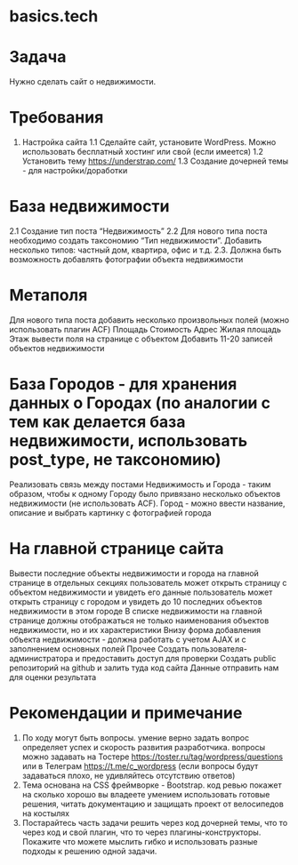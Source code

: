 # basics.tech
# Задача
Нужно сделать сайт о недвижимости.

# Требования
1.   Настройка сайта
1.1  Сделайте сайт, установите WordPress. Можно использовать бесплатный хостинг или свой (если имеется)
1.2  Установить тему https://understrap.com/ 
1.3  Создание дочерней темы - для настройки/доработки

# База недвижимости

2.1  Создание тип поста “Недвижимость”
2.2  Для нового типа поста необходимо создать таксономию “Тип недвижимости”. Добавить несколько типов: частный дом, квартира, офис и т.д.
2.3.  Должна быть возможность добавлять фотографии объекта недвижимости

# Метаполя

Для нового типа поста добавить несколько произвольных полей (можно использовать плагин ACF)
Площадь
Стоимость
Адрес
Жилая площадь
Этаж
вывести поля на странице с объектом
Добавить 11-20 записей объектов недвижимости

# База Городов - для хранения данных о Городах (по аналогии с тем как делается база недвижимости, использовать post_type, не таксономию)
Реализовать связь между постами Недвижимость и Города - таким образом, чтобы к одному Городу было привязано несколько объектов недвижимости (не использовать ACF). 
Город - можно ввести название, описание и выбрать картинку с фотографией города

# На главной странице сайта
Вывести последние объекты недвижимости и города на главной странице в отдельных секциях
пользователь может открыть страницу с объектом недвижимости и увидеть его данные
пользователь может открыть страницу с городом и увидеть до 10 последних объектов недвижимости в этом городе
В списке недвижимости на главной странице должны отображаться не только наименования объектов недвижимости, но и их характеристики
Внизу форма добавления объекта недвижимости - должна работать с учетом AJAX и с заполнением основных полей
Прочее
Создать пользователя-администратора и предоставить доступ для проверки
Создать public репозиторий на github и залить туда код сайта
Данные отправить нам для оценки результата

# Рекомендации и примечание
1.  По ходу могут быть вопросы. умение верно задать вопрос определяет успех и скорость развития разработчика. вопросы можно задавать на Тостере https://toster.ru/tag/wordpress/questions или в Телеграм https://t.me/c_wordpress (если вопросы будут задаваться плохо, не удивляйтесь отсутствию ответов)
2.  Тема основана на CSS фреймворке - Bootstrap. код ревью покажет на сколько хорошо вы владеете умением использовать готовые решения, читать документацию и защищать проект от велосипедов на костылях
3.  Постарайтесь часть задачи решить через код дочерней темы, что то через код и свой плагин, что то через плагины-конструкторы. Покажите что можете мыслить гибко и использовать разные подходы к решению одной задачи.

